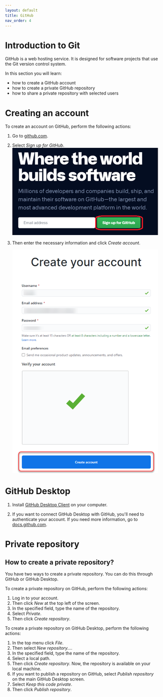 ```yaml
---
layout: default
title: GitHub
nav_order: 4
---
```


# Introduction to Git

GitHub is a web hosting service. It is designed for software projects that use the Git version control system. 

In this section you will learn:
* how to create a GitHub account
* how to create a private GitHub repository
* how to share a private repository with selected users

# Creating an account

To create an account on GitHub, perform the following actions:

1. Go to [github.com](https://github.com).
2. Select *Sign up for GitHub*.    
   ![Sign up for GitHub](../../assets/images/SignUp.png)
3. Then enter the necessary information and click *Create account*.     

   ![Create account](../../assets/images/CreateAccount.png)

# GitHub Desktop 

1. Install [GitHub Desktop Client](https://desktop.github.com/) on your computer.  
   
2. If you want to connect GitHub Desktop with GitHub, you'll need to authenticate your account. If you need more information, go to [docs.github.com](https://docs.github.com/en/desktop/installing-and-configuring-github-desktop/authenticating-to-github).

# Private repository

## How to create a private repository?

You have two ways to create a private repository. You can do this through GitHub or GitHub Desktop.  

To create a private repository on GitHub, perform the following actions:

1. Log in to your account.
2. Then click *New* at the top left of the screen.
3. In the specified field, type the name of the repository.
4. Select *Private*.
5. Then click *Create repository*.  
   
To create a private repository on GitHub Desktop, perform the following actions:  

1. In the top menu click *File*.
2. Then select *New repository...*.
3. In the specified field, type the name of the repository.
4. Select a local path.
5. Then click *Create repository*. Now, the repository is available on your local machine. 
6. If you want to publish a repository on GitHub, select *Publish repository* on the main GitHub Desktop screen.
7. Select *Keep this code private*.
8. Then click *Publish repository*.











